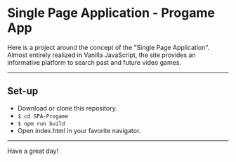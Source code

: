 # Single Page Application - Progame App

Here is a project around the concept of the "Single Page Application". Almost entirely realized in Vanilla JavaScript, the site provides an informative platform to search past and future video games.

---

## Set-up

- Download or clone this repository.
- `$ cd SPA-Progame`
- `$ npm run build`
- Open index.html in your favorite navigator.

---

Have a great day!
